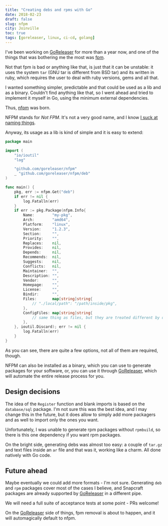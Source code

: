 ```yaml
---
title: "Creating debs and rpms with Go"
date: 2018-02-23
draft: false
slug: nfpm
city: Joinville
toc: true
tags: [goreleaser, linux, ci-cd, golang]
---
```


I've been working on [GoReleaser](https://goreleaser.com/) for more than a year now, and one of the things that was bothering me the most was [fpm](https://github.com/jordansissel/fpm).

Not that fpm is bad or anything like that, is just that it can be unstable: it uses the system `tar` (GNU tar is different from BSD tar) and its written in ruby, which requires the user to deal with ruby versions, gems and all that.

I wanted something simpler, predictable and that could be used as a lib and as a binary. Couldn't find anything like that, so I went ahead and tried to implement it myself in Go, using the minimum external dependencies.

Thus, [nfpm](https://github.com/goreleaser/nfpm) was born.

NFPM stands for *Not FPM*. It's not a very good name, and I know [I suck at naming things](https://twitter.com/bepsays/status/966313876408193025).

Anyway, its usage as a lib is kind of simple and it is easy to extend:

```go
package main

import (
	"io/ioutil"
	"log"

	"github.com/goreleaser/nfpm"
	_ "github.com/goreleaser/nfpm/deb"
)

func main() {
	pkg, err := nfpm.Get("deb")
	if err != nil {
		log.Fatalln(err)
	}
	if err := pkg.Package(nfpm.Info{
		Name:        "my-pkg",
		Arch:        "amd64",
		Platform:    "linux",
		Version:     "1.2.3",
		Section:     "",
		Priority:    "",
		Replaces:    nil,
		Provides:    nil,
		Depends:     nil,
		Recommends:  nil,
		Suggests:    nil,
		Conflicts:   nil,
		Maintainer:  "",
		Description: "",
		Vendor:      "",
		Homepage:    "",
		License:     "",
		Bindir:      "",
		Files:       map[string]string{
			// "./local/path": "/path/inside/pkg",
		},
		ConfigFiles: map[string]string{
			// same thing as files, but they are treated different by deb/rpm themselves
		},
	}, ioutil.Discard); err != nil {
		log.Fatalln(err)
	}
}
```

As you can see, there are quite a few options, not all of them are required, though.

NFPM can also be installed as a binary, which you can use to generate packages for your software, or, you can use it through [GoReleaser](https://goreleaser.com/), which will automate the entire release process for you.

## Design decisions

The idea of the `Register` function and blank imports is based on the `database/sql` package.
I'm not sure this was the best idea, and I may change this in the future, but it does allow to simply add more packagers and as well to import only the ones you want.

Unfortunately, I was unable to generate rpm packages without `rpmbuild`, so there is this one dependency if you want rpm packages.

On the bright side, generating debs was almost too easy: a couple of `tar.gz` and text files inside an `ar` file and that was it, working like a charm. All done natively with Go code.

## Future ahead

Maybe eventually we could add more formats - I'm not sure. Generating `deb` and `rpm` packages cover most of the cases I believe, and Snapcraft packages are already supported by [GoReleaser](https://goreleaser.com/) in a different pipe.

We will need a full suite of acceptance tests at some point - PRs welcome!

On the [GoReleaser](https://goreleaser.com/) side of things, fpm removal is about to happen, and it will automagically default to nfpm.
